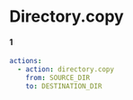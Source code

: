 # Directory.copy

#### 1

```yaml
actions:
  - action: directory.copy
    from: SOURCE_DIR
    to: DESTINATION_DIR
```

